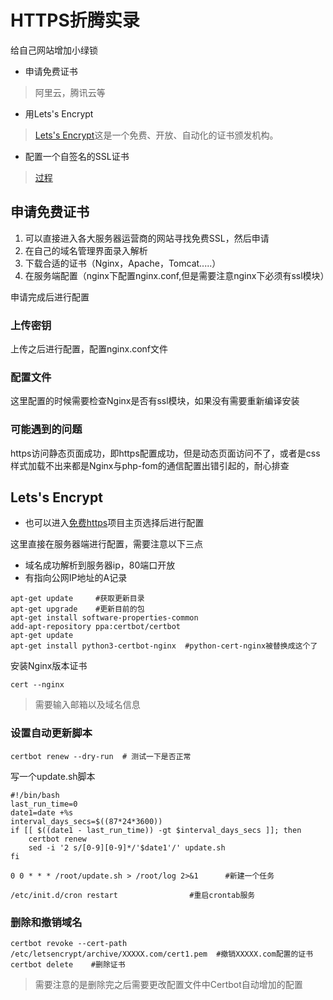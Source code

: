# HTTPS折腾实录

给自己网站增加小绿锁
- 申请免费证书
> 阿里云，腾讯云等

-  用Lets's Encrypt
> [Lets's Encrypt](https://letsencrypt.org/)这是一个免费、开放、自动化的证书颁发机构。

- 配置一个自签名的SSL证书
> [过程](https://www.liaoxuefeng.com/article/990311924891552)

## 申请免费证书

1. 可以直接进入各大服务器运营商的网站寻找免费SSL，然后申请
2. 在自己的域名管理界面录入解析
3. 下载合适的证书（Nginx，Apache，Tomcat.....）
4. 在服务端配置（nginx下配置nginx.conf,但是需要注意nginx下必须有ssl模块）

申请完成后进行配置
### 上传密钥
上传之后进行配置，配置nginx.conf文件
### 配置文件
这里配置的时候需要检查Nginx是否有ssl模块，如果没有需要重新编译安装
### 可能遇到的问题
https访问静态页面成功，即https配置成功，但是动态页面访问不了，或者是css样式加载不出来都是Nginx与php-fom的通信配置出错引起的，耐心排查

## Lets's Encrypt
- 也可以进入[免费https](https://certbot.eff.org/)项目主页选择后进行配置

这里直接在服务器端进行配置，需要注意以下三点
- 域名成功解析到服务器ip，80端口开放
- 有指向公网IP地址的A记录
```
apt-get update     #获取更新目录
apt-get upgrade    #更新目前的包
apt-get install software-properties-common
add-apt-repository ppa:certbot/certbot
apt-get update
apt-get install python3-certbot-nginx  #python-cert-nginx被替换成这个了
```
安装Nginx版本证书
```
cert --nginx
```
> 需要输入邮箱以及域名信息

### 设置自动更新脚本

    certbot renew --dry-run  # 测试一下是否正常
写一个update.sh脚本

```
#!/bin/bash
last_run_time=0
date1=date +%s
interval_days_secs=$((87*24*3600))
if [[ $((date1 - last_run_time)) -gt $interval_days_secs ]]; then
	certbot renew
    sed -i '2 s/[0-9][0-9]*/'$date1'/' update.sh
fi
```

```
0 0 * * * /root/update.sh > /root/log 2>&1		#新建一个任务
```

```
/etc/init.d/cron restart				#重启crontab服务
```



### 删除和撤销域名
    certbot revoke --cert-path /etc/letsencrypt/archive/XXXXX.com/cert1.pem  #撤销XXXXX.com配置的证书
    certbot delete    #删除证书
> 需要注意的是删除完之后需要更改配置文件中Certbot自动增加的配置